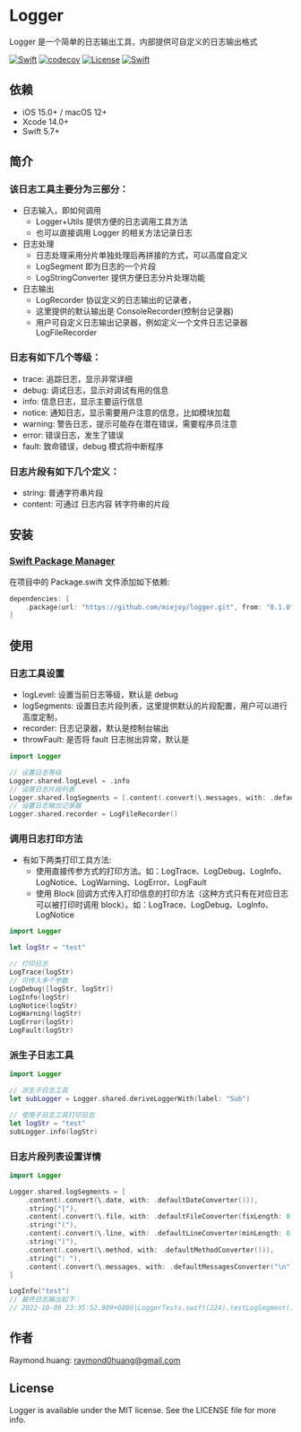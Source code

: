 # Logger

Logger 是一个简单的日志输出工具，内部提供可自定义的日志输出格式

[![Swift](https://github.com/miejoy/logger/actions/workflows/test.yml/badge.svg)](https://github.com/miejoy/logger/actions/workflows/test.yml)
[![codecov](https://codecov.io/gh/miejoy/logger/branch/main/graph/badge.svg)](https://codecov.io/gh/miejoy/logger)
[![License](https://img.shields.io/badge/license-MIT-brightgreen.svg)](LICENSE)
[![Swift](https://img.shields.io/badge/swift-5.7-brightgreen.svg)](https://swift.org)

## 依赖

- iOS 15.0+ / macOS 12+
- Xcode 14.0+
- Swift 5.7+

## 简介

### 该日志工具主要分为三部分：

- 日志输入，即如何调用
  - Logger+Utils 提供方便的日志调用工具方法
  - 也可以直接调用 Logger 的相关方法记录日志
- 日志处理
  - 日志处理采用分片单独处理后再拼接的方式，可以高度自定义
  - LogSegment 即为日志的一个片段
  - LogStringConverter 提供方便日志分片处理功能
- 日志输出
  - LogRecorder 协议定义的日志输出的记录者，
  - 这里提供的默认输出是 ConsoleRecorder(控制台记录器)
  - 用户可自定义日志输出记录器，例如定义一个文件日志记录器 LogFileRecorder

### 日志有如下几个等级：

- trace: 追踪日志，显示非常详细
- debug: 调试日志，显示对调试有用的信息
- info: 信息日志，显示主要运行信息
- notice: 通知日志，显示需要用户注意的信息，比如模块加载
- warning: 警告日志，提示可能存在潜在错误，需要程序员注意
- error: 错误日志，发生了错误
- fault: 致命错误，debug 模式将中断程序

### 日志片段有如下几个定义：

- string: 普通字符串片段
- content: 可通过 日志内容 转字符串的片段

## 安装

### [Swift Package Manager](https://github.com/apple/swift-package-manager)

在项目中的 Package.swift 文件添加如下依赖:

```swift
dependencies: [
    .package(url: "https://github.com/miejoy/logger.git", from: "0.1.0"),
]
```

## 使用

### 日志工具设置

- logLevel: 设置当前日志等级，默认是 debug
- logSegments: 设置日志片段列表，这里提供默认的片段配置，用户可以进行高度定制，
- recorder: 日志记录器，默认是控制台输出
- throwFault: 是否将 fault 日志抛出异常，默认是

```swift
import Logger

// 设置日志等级
Logger.shared.logLevel = .info
// 设置日志片段列表
Logger.shared.logSegments = [.content(.convert(\.messages, with: .defaultMessagesConverter()))]
// 设置日志输出记录器
Logger.shared.recorder = LogFileRecorder()
```

### 调用日志打印方法

- 有如下两类打印工具方法:
  - 使用直接传参方式的打印方法。如：LogTrace、LogDebug、LogInfo、LogNotice、LogWarning、LogError、LogFault
  - 使用 Block 回调方式传入打印信息的打印方法（这种方式只有在对应日志可以被打印时调用 block）。如：LogTrace、LogDebug、LogInfo、LogNotice

```swift
import Logger

let logStr = "test"

// 打印日志
LogTrace(logStr)
// 可传入多个参数
LogDebug([logStr, logStr])
LogInfo(logStr)
LogNotice(logStr)
LogWarning(logStr)
LogError(logStr)
LogFault(logStr)
```

### 派生子日志工具

```swift
import Logger

// 派生子日志工具
let subLogger = Logger.shared.deriveLoggerWith(label: "Sub") 

// 使用子日志工具打印日志
let logStr = "test"
subLogger.info(logStr)
```

### 日志片段列表设置详情

```swift
import Logger

Logger.shared.logSegments = [
    .content(.convert(\.date, with: .defaultDateConverter())),                  // 时间片段，如：2022-10-09 22:55:44.220+0800
    .string("|"),                                                               // 字符串片段，输出：|
    .content(.convert(\.file, with: .defaultFileConverter(fixLength: 0))),      // 调用日志文件片段，如：LoggerTests.swift
    .string("("),                                                               // 字符串片段，输出：(
    .content(.convert(\.line, with: .defaultLineConverter(minLength: 0))),      // 调用日志文件对应行数片段，如：224
    .string(")"),                                                               // 字符串片段，输出：)
    .content(.convert(\.method, with: .defaultMethodConverter())),              // 调用日志文件对应方法片段，如：testLogSegment()
    .string(": "),                                                              // 字符串片段，输出：': '
    .content(.convert(\.messages, with: .defaultMessagesConverter("\n")))
]

LogInfo("test")
// 最终日志输出如下：
// 2022-10-09 23:35:52.909+0800|LoggerTests.swift(224).testLogSegment(): test
```

## 作者

Raymond.huang: raymond0huang@gmail.com

## License

Logger is available under the MIT license. See the LICENSE file for more info.

